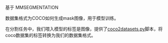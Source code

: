 基于 MMSEGMENTATION

数据集格式为COCO如何生成mask图像，用于模型训练。

在分割任务中，我们喂入模型的标签是图像，提供了[coco2datasets.py](../../utils/postpocessing/coco2datasets.py)脚本，将coco数据集的标签转换为我们的数据集格式。